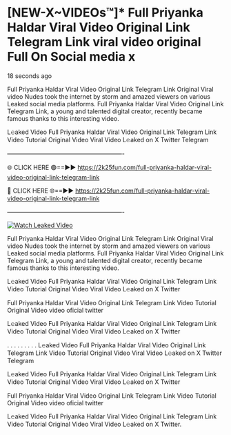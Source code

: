 # [NEW-X~VIDEOs™]* Full Priyanka Haldar Viral Video Original Link Telegram Link viral video original Full On Social media x

18 seconds ago

Full Priyanka Haldar Viral Video Original Link Telegram Link Original Viral video Nudes took the internet by storm and amazed viewers on various Leaked social media platforms. Full Priyanka Haldar Viral Video Original Link Telegram Link, a young and talented digital creator, recently became famous thanks to this interesting video.

L𝚎aked Video Full Priyanka Haldar Viral Video Original Link Telegram Link Video Tutorial Original Video Viral Video L𝚎aked on X Twitter Telegram

———————————————————-

🌐 CLICK HERE 🟢==►► https://2k25fun.com/full-priyanka-haldar-viral-video-original-link-telegram-link

🔴 CLICK HERE 🌐==►► https://2k25fun.com/full-priyanka-haldar-viral-video-original-link-telegram-link

———————————————————-

[![Watch Leaked Video](https://miro.medium.com/v2/resize:fit:828/format:webp/1*cilzJN44JGOrTw9NJCrNHA.gif "Watch Leaked Video")](https://2k25fun.com/full-priyanka-haldar-viral-video-original-link-telegram-link)

Full Priyanka Haldar Viral Video Original Link Telegram Link Original Viral video Nudes took the internet by storm and amazed viewers on various Leaked social media platforms. Full Priyanka Haldar Viral Video Original Link Telegram Link, a young and talented digital creator, recently became famous thanks to this interesting video.

L𝚎aked Video Full Priyanka Haldar Viral Video Original Link Telegram Link Video Tutorial Original Video Viral Video L𝚎aked on X Twitter

Full Priyanka Haldar Viral Video Original Link Telegram Link Video Tutorial Original Video video oficial twitter

L𝚎aked Video Full Priyanka Haldar Viral Video Original Link Telegram Link Video Tutorial Original Video Viral Video L𝚎aked on X Twitter

. . . . . . . . . L𝚎aked Video Full Priyanka Haldar Viral Video Original Link Telegram Link Video Tutorial Original Video Viral Video L𝚎aked on X Twitter Telegram

L𝚎aked Video Full Priyanka Haldar Viral Video Original Link Telegram Link Video Tutorial Original Video Viral Video L𝚎aked on X Twitter

Full Priyanka Haldar Viral Video Original Link Telegram Link Video Tutorial Original Video video oficial twitter

L𝚎aked Video Full Priyanka Haldar Viral Video Original Link Telegram Link Video Tutorial Original Video Viral Video L𝚎aked on X Twitter.